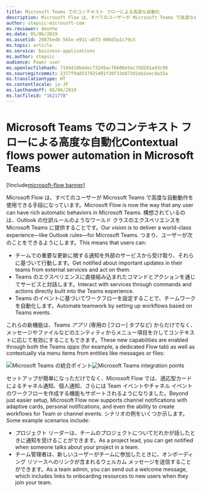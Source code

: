 ```yaml
---
title: Microsoft Teams でのコンテキスト フローによる高度な自動化
description: Microsoft Flow は、すべてのユーザーが Microsoft Teams で高度な自動動作を使用できる手段になっています。
author: stepsic-microsoft-com
ms.reviewer: deonhe
ms.date: 05/06/2019
ms.assetid: 2987bed6-565e-e911-a973-000d3a1c79c5
ms.topic: article
ms.service: business-applications
ms.author: stepsic
audience: Power user
ms.openlocfilehash: 7194418bedec73249acf6b00e9ac7dd201a93c99
ms.sourcegitcommit: 2377f9a8537925401f30f33dd73d1eb1eecda35a
ms.translationtype: HT
ms.contentlocale: ja-JP
ms.lasthandoff: 06/06/2019
ms.locfileid: "1621778"
---
```

# <a name="contextual-flows-power-automation-in-microsoft-teams"></a><span data-ttu-id="41e70-103">Microsoft Teams でのコンテキスト フローによる高度な自動化</span><span class="sxs-lookup"><span data-stu-id="41e70-103">Contextual flows power automation in Microsoft Teams</span></span>

[!include[microsoft-flow banner](../includes/microsoft-flow.md)]

<span data-ttu-id="41e70-104">Microsoft Flow は、すべてのユーザーが Microsoft Teams で高度な自動動作を使用できる手段になっています。</span><span class="sxs-lookup"><span data-stu-id="41e70-104">Microsoft Flow is now the way that any user can have rich automatic behaviors in Microsoft Teams.</span></span> <span data-ttu-id="41e70-105">構想されているのは、Outlook の仕訳ルールのようなワールド クラスのエクスペリエンスを Microsoft Teams に提供することです。</span><span class="sxs-lookup"><span data-stu-id="41e70-105">Our vision is to deliver a world-class experience—like Outlook rules—for Microsoft Teams.</span></span> <span data-ttu-id="41e70-106">つまり、ユーザーが次のことをできるようにします。</span><span class="sxs-lookup"><span data-stu-id="41e70-106">This means that users can:</span></span>

- <span data-ttu-id="41e70-107">チームでの重要な更新に関する通知を外部のサービスから受け取り、それらに基づいて行動します。</span><span class="sxs-lookup"><span data-stu-id="41e70-107">Get notified about important updates in their teams from external services and act on them.</span></span>
- <span data-ttu-id="41e70-108">Teams のエクスペリエンスに直接組み込まれたコマンドとアクションを通じてサービスと対話します。</span><span class="sxs-lookup"><span data-stu-id="41e70-108">Interact with services through commands and actions directly built into the Teams experience.</span></span>
- <span data-ttu-id="41e70-109">Teams のイベントに基づいてワークフローを設定することで、チームワークを自動化します。</span><span class="sxs-lookup"><span data-stu-id="41e70-109">Automate teamwork by setting up workflows based on Teams events.</span></span>

<span data-ttu-id="41e70-110">これらの新機能は、Teams *アプリ* (専用の [フロー] タブなど) からだけでなく、メッセージやファイルなどのエンティティからメニュー項目を介してコンテキストに応じて有効にすることもできます。</span><span class="sxs-lookup"><span data-stu-id="41e70-110">These new capabilities are enabled through both the Teams *apps* (for example, a dedicated Flow tab) as well as contextually via menu items from entities like messages or files:</span></span>

<span data-ttu-id="41e70-111">![Microsoft Teams の統合ポイント](./media/TeamsIntegrationPoints-1.png "Microsoft Teams の統合ポイント")</span><span class="sxs-lookup"><span data-stu-id="41e70-111">![Microsoft Teams integration points](./media/TeamsIntegrationPoints-1.png "Microsoft Teams integration points")</span></span>

<span data-ttu-id="41e70-112">セットアップが簡単になっただけでなく、Microsoft Flow では、適応型カードによるチャネル通知、個人通知、さらには Team イベントやチャネル イベントのワークフローを作成する機能もサポートされるようになりました。</span><span class="sxs-lookup"><span data-stu-id="41e70-112">Beyond just easier setup, Microsoft Flow now supports channel notifications with adaptive cards, personal notifications, and even the ability to create workflows for Team or channel events.</span></span> <span data-ttu-id="41e70-113">シナリオの例をいくつか示します。</span><span class="sxs-lookup"><span data-stu-id="41e70-113">Some example scenarios include:</span></span>

- <span data-ttu-id="41e70-114">プロジェクト リーダーは、チームのプロジェクトについてだれかが話したときに通知を受けることができます。</span><span class="sxs-lookup"><span data-stu-id="41e70-114">As a project lead, you can get notified when someone talks about your project in a team.</span></span>
- <span data-ttu-id="41e70-115">チーム管理者は、新しいユーザーがチームに参加したときに、オンボーディング リソースへのリンクが含まれるウェルカム メッセージを送信することができます。</span><span class="sxs-lookup"><span data-stu-id="41e70-115">As a team admin, you can send out a welcome message, which includes links to onboarding resources to new users when they join your team.</span></span>
